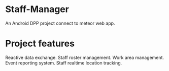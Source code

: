 # Staff-Manager
An Android DPP project connect to meteor web app.

# Project features
Reactive data exchange.
Staff roster management.
Work area management.
Event reporting system.
Staff realtime location tracking.
